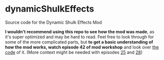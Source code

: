 # dynamicShulkEffects
Source code for the Dynamic Shulk Effects Mod

**I wouldn't recommend using this repo to see how the mod was made**, as it's super optimized and may be hard to read.
Feel free to look through for some of the more complicated parts, but **to get a basic understanding of how the mod works,
watch episode 42 of mod workshop** and look over [the code](https://github.com/LilyLavender/smashline-tutorial/blob/main/episode42/example2.rs) of it. (More context might be needed with episodes [25](https://github.com/LilyLavender/smashline-tutorial/blob/main/episode25/mod.rs) and [28](https://github.com/LilyLavender/smashline-tutorial/blob/main/episode28/mod.rs))
